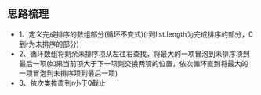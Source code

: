 ## 思路梳理
- 1、定义完成排序的数组部分(循环不变式)(r到list.length为完成排序的部分，0到r为未排序的部分)
- 2、循环数组将剩余未排序项从左往右查找，将最大的一项冒泡到未排序项到最后一项(如果当前项大于下一项则交换两项的位置，依次循环直到将最大的一项冒泡到未排序项到最后一项)
- 3、依次类推直到r小于0截止